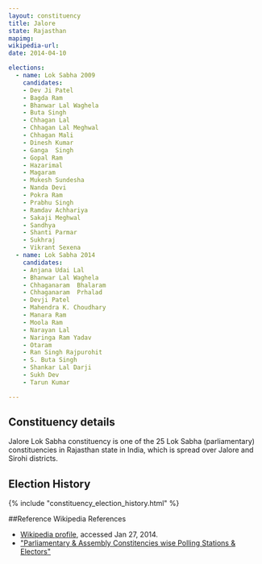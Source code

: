 ```yaml
---
layout: constituency
title: Jalore
state: Rajasthan
mapimg: 
wikipedia-url: 
date: 2014-04-10

elections: 
  - name: Lok Sabha 2009
    candidates: 
    - Dev Ji Patel 
    - Bagda Ram 
    - Bhanwar Lal Waghela 
    - Buta Singh 
    - Chhagan Lal 
    - Chhagan Lal Meghwal 
    - Chhagan Mali 
    - Dinesh Kumar 
    - Ganga  Singh 
    - Gopal Ram 
    - Hazarimal 
    - Magaram 
    - Mukesh Sundesha 
    - Nanda Devi 
    - Pokra Ram 
    - Prabhu Singh 
    - Ramdav Achhariya 
    - Sakaji Meghwal 
    - Sandhya 
    - Shanti Parmar 
    - Sukhraj 
    - Vikrant Sexena  
  - name: Lok Sabha 2014
    candidates: 
    - Anjana Udai Lal 
    - Bhanwar Lal Waghela 
    - Chhaganaram  Bhalaram 
    - Chhaganaram  Prhalad 
    - Devji Patel 
    - Mahendra K. Choudhary 
    - Manara Ram 
    - Moola Ram 
    - Narayan Lal 
    - Naringa Ram Yadav 
    - Otaram 
    - Ran Singh Rajpurohit 
    - S. Buta Singh 
    - Shankar Lal Darji 
    - Sukh Dev 
    - Tarun Kumar  

---
```


## Constituency details
Jalore Lok Sabha constituency is one of the 25 Lok Sabha (parliamentary) constituencies in Rajasthan state in India, which is spread over Jalore and Sirohi districts.




## Election History
{% include "constituency_election_history.html" %}

##Reference
Wikipedia References
- [Wikipedia profile]({{page.profile.wikipedia}}), accessed Jan 27, 2014.
- ["Parliamentary & Assembly Constitencies wise Polling Stations & Electors"][wiki1]

[wiki1]: http://ceorajasthan.nic.in/PC-ACWISE-ELECTORS.pdf
